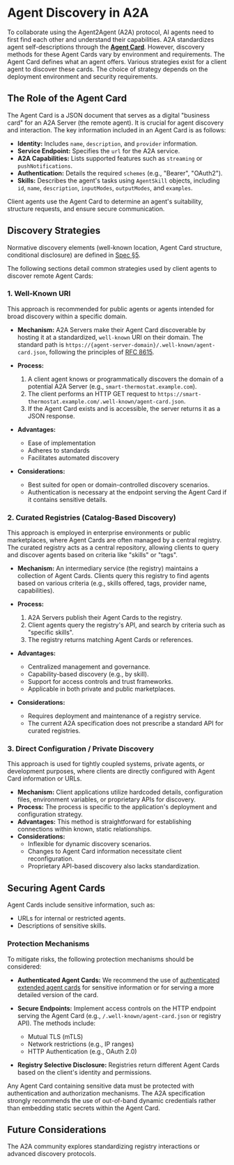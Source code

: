 # Agent Discovery in A2A

To collaborate using the Agent2Agent (A2A) protocol, AI agents need to first find each other and understand their capabilities. A2A standardizes agent self-descriptions through the **[Agent Card](../specification.md#5-agent-discovery-the-agent-card)**. However, discovery methods for these Agent Cards vary by environment and requirements. The Agent Card defines what an agent offers. Various strategies exist for a client agent to discover these cards. The choice of strategy depends on the deployment environment and security requirements.

## The Role of the Agent Card

The Agent Card is a JSON document that serves as a digital "business card" for an A2A Server (the remote agent). It is crucial for agent discovery and interaction. The key information included in an Agent Card is as follows:

- **Identity:** Includes `name`, `description`, and `provider` information.
- **Service Endpoint:** Specifies the `url` for the A2A service.
- **A2A Capabilities:** Lists supported features such as `streaming` or `pushNotifications`.
- **Authentication:** Details the required `schemes` (e.g., "Bearer", "OAuth2").
- **Skills:** Describes the agent's tasks using `AgentSkill` objects, including `id`, `name`, `description`, `inputModes`, `outputModes`, and `examples`.

Client agents use the Agent Card to determine an agent's suitability, structure requests, and ensure secure communication.

## Discovery Strategies

Normative discovery elements (well-known location, Agent Card structure, conditional disclosure) are defined in [Spec §5](/specification/#5-agent-discovery-the-agent-card).

The following sections detail common strategies used by client agents to discover remote Agent Cards:

### 1. Well-Known URI

This approach is recommended for public agents or agents intended for broad discovery within a specific domain.

- **Mechanism:** A2A Servers make their Agent Card discoverable by hosting it at a standardized, `well-known` URI on their domain. The standard path is `https://{agent-server-domain}/.well-known/agent-card.json`, following the principles of [RFC 8615](https://datatracker.ietf.org/doc/html/rfc8615).

- **Process:**
    1. A client agent knows or programmatically discovers the domain of a potential A2A Server (e.g., `smart-thermostat.example.com`).
    2. The client performs an HTTP GET request to `https://smart-thermostat.example.com/.well-known/agent-card.json`.
    3. If the Agent Card exists and is accessible, the server returns it as a JSON response.

- **Advantages:**
    - Ease of implementation
    - Adheres to standards
    - Facilitates automated discovery

- **Considerations:**
    - Best suited for open or domain-controlled discovery scenarios.
    - Authentication is necessary at the endpoint serving the Agent Card if it contains sensitive details.

### 2. Curated Registries (Catalog-Based Discovery)

This approach is employed in enterprise environments or public marketplaces, where Agent Cards are often managed by a central registry. The curated registry acts as a central repository, allowing clients to query and discover agents based on criteria like "skills" or "tags".

- **Mechanism:** An intermediary service (the registry) maintains a collection of Agent Cards. Clients query this registry to find agents based on various criteria (e.g., skills offered, tags, provider name, capabilities).

- **Process:**
    1. A2A Servers publish their Agent Cards to the registry.
    2. Client agents query the registry's API, and search by criteria such as "specific skills".
    3. The registry returns matching Agent Cards or references.

- **Advantages:**
    - Centralized management and governance.
    - Capability-based discovery (e.g., by skill).
    - Support for access controls and trust frameworks.
    - Applicable in both private and public marketplaces.
- **Considerations:**
    - Requires deployment and maintenance of a registry service.
    - The current A2A specification does not prescribe a standard API for curated registries.

### 3. Direct Configuration / Private Discovery

This approach is used for tightly coupled systems, private agents, or development purposes, where clients are directly configured with Agent Card information or URLs.

- **Mechanism:** Client applications utilize hardcoded details, configuration files, environment variables, or proprietary APIs for discovery.
- **Process:** The process is specific to the application's deployment and configuration strategy.
- **Advantages:** This method is straightforward for establishing connections within known, static relationships.
- **Considerations:**
    - Inflexible for dynamic discovery scenarios.
    - Changes to Agent Card information necessitate client reconfiguration.
    - Proprietary API-based discovery also lacks standardization.

## Securing Agent Cards

Agent Cards include sensitive information, such as:

- URLs for internal or restricted agents.
- Descriptions of sensitive skills.

### Protection Mechanisms

To mitigate risks, the following protection mechanisms should be considered:

- **Authenticated Agent Cards:** We recommend the use of [authenticated extended agent cards](../specification.md#710-agentgetauthenticatedextendedcard) for sensitive information or for serving a more detailed version of the card.
- **Secure Endpoints:** Implement access controls on the HTTP endpoint serving the Agent Card (e.g., `/.well-known/agent-card.json` or registry API). The methods include:
    - Mutual TLS (mTLS)
    - Network restrictions (e.g., IP ranges)
    - HTTP Authentication (e.g., OAuth 2.0)

- **Registry Selective Disclosure:** Registries return different Agent Cards based on the client's identity and permissions.

Any Agent Card containing sensitive data must be protected with authentication and authorization mechanisms. The A2A specification strongly recommends the use of out-of-band dynamic credentials rather than embedding static secrets within the Agent Card.

## Future Considerations

The A2A community explores standardizing registry interactions or advanced discovery protocols.
